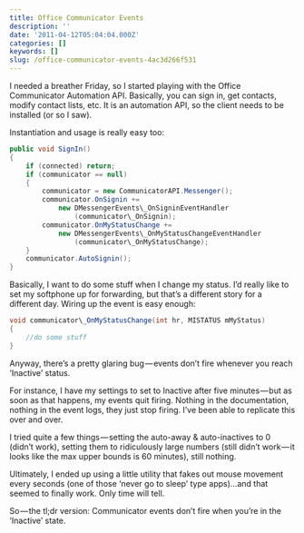 ```yaml
---
title: Office Communicator Events
description: ''
date: '2011-04-12T05:04:04.000Z'
categories: []
keywords: []
slug: /office-communicator-events-4ac3d266f531
---
```


I needed a breather Friday, so I started playing with the Office Communicator Automation API. Basically, you can sign in, get contacts, modify contact lists, etc. It is an automation API, so the client needs to be installed (or so I saw).

Instantiation and usage is really easy too:

```c#
public void SignIn()  
{  
    if (connected) return;  
    if (communicator == null)  
    {  
        communicator = new CommunicatorAPI.Messenger();  
        communicator.OnSignin +=
            new DMessengerEvents\_OnSigninEventHandler  
                (communicator\_OnSignin);  
        communicator.OnMyStatusChange +=
            new DMessengerEvents\_OnMyStatusChangeEventHandler  
                (communicator\_OnMyStatusChange);  
    }  
    communicator.AutoSignin();  
}
```

Basically, I want to do some stuff when I change my status. I’d really like to set my softphone up for forwarding, but that’s a different story for a different day. Wiring up the event is easy enough:

```c#
void communicator\_OnMyStatusChange(int hr, MISTATUS mMyStatus)  
{  
    //do some stuff  
}
```

Anyway, there’s a pretty glaring bug — events don’t fire whenever you reach ‘Inactive’ status.

For instance, I have my settings to set to Inactive after five minutes — but as soon as that happens, my events quit firing. Nothing in the documentation, nothing in the event logs, they just stop firing. I’ve been able to replicate this over and over.

I tried quite a few things — setting the auto-away & auto-inactives to 0 (didn’t work), setting them to ridiculously large numbers (still didn’t work — it looks like the max upper bounds is 60 minutes), still nothing.

Ultimately, I ended up using a little utility that fakes out mouse movement every seconds (one of those ‘never go to sleep’ type apps)…and that seemed to finally work. Only time will tell.

So — the tl;dr version: Communicator events don’t fire when you’re in the ‘Inactive’ state.
